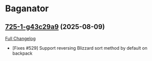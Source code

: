 # Baganator

## [725-1-g43c29a9](https://github.com/Baganator/Baganator/tree/43c29a951f3297ff6b9a3e26431b4cd4686b0601) (2025-08-09)
[Full Changelog](https://github.com/Baganator/Baganator/compare/725...43c29a951f3297ff6b9a3e26431b4cd4686b0601) 

- [Fixes #529] Support reversing Blizzard sort method by default on backpack  
